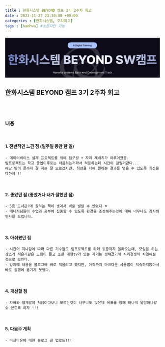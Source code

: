 ```yaml
---
title : 한화시스템 BEYOND 캠프 3기 2주차 회고
date : 2023-11-27 23:30:00 +09:00
categories : [한화시스템, 주차회고]
tags : [hanhwa] #소문자만 가능
---
```


![hanhwa-screenshot](/assets/img/post20231118/hanhwa_logo.png)

## 한화시스템 BEYOND 캠프 3기 2주차 회고 

<br>
<br>

### 내용 

<br>

#### 1. 전반적인 느낀 점 (일주일 동안 한 일)
    - 데이터베이스 설계 프로젝트를 위해 팀구성 + 자리 재배치가 이루어졌음.
    팀프로젝트는 학교 졸업이후로는 처음하는거라서 적응하는데 시간이 걸릴거같다...
    해당 팀이 끝까지 갈 지는 잘 모르겠지만, 최선을 다해 원하는 결과를 얻을 수 있도록 최선을 다하자 !!

<br>

#### 2. 좋았던 점 (좋았거나 내가 잘했던 점)
    - 5층 도서관?에 원하는 책이 생겨서 바로 빌릴 수 있었다 ㅎ
    - 매니저님들이 수업과 공부에 집중할 수 있도록 환경을 조성해주는것에 대해 너무나도 감사의 인사를 드립니다.


<br>

#### 3. 아쉬웠던 점
    - 시간이 지나감에 따라 다른 기수들도 팀프로젝트를 하러 윗층까지 올라오는데, 모임을 하는 장소가 적은거같은 느낌이 들고 또한 대형tv가 있는 자리는 정해졌기에 자리경쟁이 치열해질 것으로 보인다.
    - 강의때 내용을 블로그에 바로 적을려고 했지만, 아직까지 마크다운 사용법이 익숙하지않아서 바로 실행에 옮기지 못했다. 


<br>

#### 4. 개선할 점
    - 자바와 웹개발이 처음이다보니 모르는것이 너무나도 많은데 목표를 정해 하나씩 달성해나갈 수 있도록 하자 !!!


<br>

#### 5. 다음주 계획
    - 마크다운에 대한 블로그 글 업로드!!!
    

